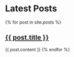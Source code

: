---
---

# Latest Posts

{% for post in site.posts %}
## [{{ post.title }}]({{post.url}})
{{ post.content }}
{% endfor %}
